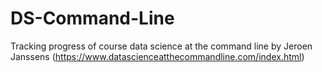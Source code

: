 # DS-Command-Line
 Tracking progress of course data science at the command line by Jeroen Janssens (https://www.datascienceatthecommandline.com/index.html)

